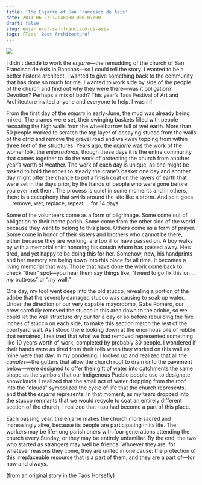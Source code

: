 ```yaml
---
title: 'The Enjarre of San Francisco de Asis'
date: 2011-06-27T12:48:00.000-07:00
draft: false
slug: enjarre-of-san-francisco-de-asis
tags: [Taos' Best Architecture]
---
```


![](/images/blog/legacy/P1160223+%2528Large%2529.JPG)

  
  
I didn’t decide to work the _enjarre_—the remudding of the church of San Francisco de Asis in Ranchos—so I could tell the story. I wanted to be a better historic architect. I wanted to give something back to the community that has done so much for me. I wanted to work side by side of the people of the church and find out why they were there—was it obligation? Devotion? Perhaps a mix of both? This year’s Taos Festival of Art and Architecture invited anyone and everyone to help. I was in!  
  
From the first day of the _enjarre_ in early-June, the mud was already being mixed. The cranes were set, their swinging baskets filled with people recoating the high walls from the wheelbarrow full of wet earth. More than 50 people worked to scratch the top layer of decaying stucco from the walls of the _atria_ and remove the gravel road and walkway topping from within three feet of the structures. Years ago, the _enjarre_ was the work of the womenfolk, the _enjarradoras,_ though these days it is the entire community that comes together to do the work of protecting the church from another year’s worth of weather. The work of each day is unique, as one might be tasked to hold the ropes to steady the crane’s basket one day and another day might offer the chance to put a finish coat on the layers of earth that were set in the days prior, by the hands of people who were gone before you ever met them. The process is quiet in some moments and in others, there is a cacophony that swirls around the site like a storm. And so it goes … remove, wet, replace, repeat … for 14 days.  
  
Some of the volunteers come as a form of pilgrimage. Some come out of obligation to their home parish. Some come from the other side of the world because they want to belong to this place. Others come as a form of prayer. Some come in honor of their sisters and brothers who cannot be there, either because they are working, are too ill or have passed on. A boy walks by with a memorial shirt honoring his cousin whom has passed away. He’s tired, and yet happy to be doing this for her. Somehow, now, his handprints and her memory are being sown into this place for all time. It becomes a living memorial that way. Those that have done the work come back to check “their” spot—you hear them say things like, “I need to go fix this on … _my_ buttress” or “_my_ wall.”  
  
One day, my tool went deep into the old stucco, revealing a portion of the adobe that the severely damaged stucco was causing to soak up water. Under the direction of our very capable mayordomo, Gabe Romero, our crew carefully removed the stucco in this area down to the adobe, so we could let the wall structure dry our for a day or so before rebuilding the five inches of stucco on each side, to make this section match the rest of the courtyard wall. As I stood there looking down at the enormous pile of rubble that remained, I realized that what we had removed represented something like 10 years worth of work, completed by probably 30 people. I wondered if their hands were as tired from their toils when they worked on this wall as mine were that day. In my pondering, I looked up and realized that all the _canales_—the gutters that allow the church roof to drain onto the pavement below—were designed to offer their gift of water into catchments the same shape as the symbols that our indigenous Pueblo people use to designate snowclouds. I realized that the small act of water dropping from the roof into the “clouds” symbolized the cycle of life that the church represents, and that the _enjarre_ represents. In that moment, as my tears dropped into the stucco remnants that we would recycle to coat an entirely different section of the church, I realized that I too had become a part of this place.  
  
Each passing year, the enjarre makes the church more sacred and increasingly alive, because its people are participating in its life. The workers may be life-long parishioners with four generations attending the church every Sunday, or they may be entirely unfamiliar. By the end, the two who started as strangers may well be friends. Whoever they are, for whatever reasons they come, they are united in one cause: the protection of this irreplaceable resource that is a part of them, and they are a part of—for now and always.  
  
(from an original story in the Taos Horsefly)